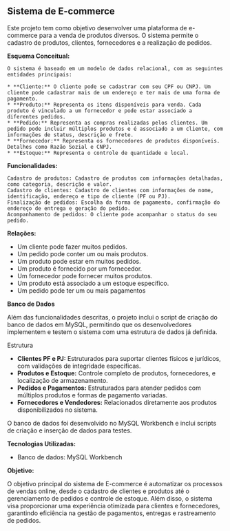 ## Sistema de E-commerce

Este projeto tem como objetivo desenvolver uma plataforma de e-commerce para a venda de produtos diversos.
O sistema permite o cadastro de produtos, clientes, fornecedores e a realização de pedidos.

**Esquema Conceitual:**

    O sistema é baseado em um modelo de dados relacional, com as seguintes entidades principais:
    
    * **Cliente:** O cliente pode se cadastrar com seu CPF ou CNPJ. Um cliente pode cadastrar mais de um endereço e ter mais de uma forma de pagamento.
    * **Produto:** Representa os itens disponíveis para venda. Cada produto é vinculado a um fornecedor e pode estar associado a diferentes pedidos.
    * **Pedido:** Representa as compras realizadas pelos clientes. Um pedido pode incluir múltiplos produtos e é associado a um cliente, com informações de status, descrição e frete.
    * **Fornecedor:** Representa os fornecedores de produtos disponíveis. Detalhes como Razão Sozial e CNPJ.
    * **Estoque:** Representa o controle de quantidade e local.
 

**Funcionalidades:**

    Cadastro de produtos: Cadastro de produtos com informações detalhadas, como categoria, descrição e valor.
    Cadastro de clientes: Cadastro de clientes com informações de nome, identificação, endereço e tipo de cliente (PF ou PJ).
    Finalização de pedidos: Escolha da forma de pagamento, confirmação do endereço de entrega e geração do pedido.
    Acompanhamento de pedidos: O cliente pode acompanhar o status do seu pedido.

**Relações:**

   * Um cliente pode fazer muitos pedidos.
   * Um pedido pode conter um ou mais produtos.
   * Um produto pode estar em muitos pedidos.
   * Um produto é fornecido por um fornecedor.
   * Um fornecedor pode fornecer muitos produtos.
   * Um produto está associado a um estoque específico.
   * Um pedido pode ter um ou mais pagamentos

**Banco de Dados**

Além das funcionalidades descritas, o projeto inclui o script de criação do banco de dados em MySQL, permitindo que os desenvolvedores implementem e testem o sistema com uma estrutura de dados já definida.

Estrutura

* **Clientes PF e PJ:** Estruturados para suportar clientes físicos e jurídicos, com validações de integridade específicas.
* **Produtos e Estoque:** Controle completo de produtos, fornecedores, e localização de armazenamento.
* **Pedidos e Pagamentos:** Estruturados para atender pedidos com múltiplos produtos e formas de pagamento variadas.
* **Fornecedores e Vendedores:** Relacionados diretamente aos produtos disponibilizados no sistema.

O banco de dados foi desenvolvido no MySQL Workbench e inclui scripts de criação e inserção de dados para testes.


**Tecnologias Utilizadas:**

   * Banco de dados: MySQL Workbench

**Objetivo:**

O objetivo principal do sistema de E-commerce é automatizar os processos de vendas online, desde o cadastro de clientes e produtos até o gerenciamento de pedidos e controle de estoque. Além disso, o sistema visa proporcionar uma experiência otimizada para clientes e fornecedores, garantindo eficiência na gestão de pagamentos, entregas e rastreamento de pedidos.
